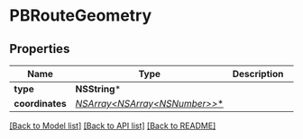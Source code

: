 # PBRouteGeometry

## Properties
Name | Type | Description | Notes
------------ | ------------- | ------------- | -------------
**type** | **NSString*** |  | [optional] 
**coordinates** | [**NSArray&lt;NSArray&lt;NSNumber*&gt;*&gt;***](NSArray.md) |  | [optional] 

[[Back to Model list]](../README.md#documentation-for-models) [[Back to API list]](../README.md#documentation-for-api-endpoints) [[Back to README]](../README.md)


